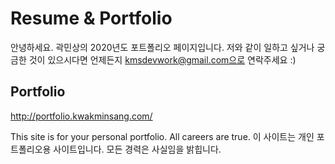 # Resume & Portfolio

안녕하세요.
곽민상의 2020년도 포트폴리오 페이지입니다.
저와 같이 일하고 싶거나 궁금한 것이 있으시다면
언제든지 kmsdevwork@gmail.com으로 연락주세요 :)

## Portfolio

http://portfolio.kwakminsang.com/

This site is for your personal portfolio. All careers are true.
이 사이트는 개인 포트폴리오용 사이트입니다. 모든 경력은 사실임을 밝힙니다.
